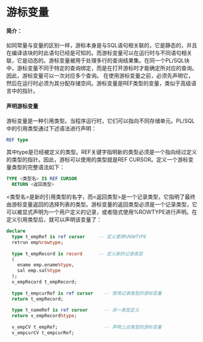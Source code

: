 # 游标变量
#### 简介：
如同常量与变量的区别一样，游标本身是与SQL语句相关联的，它是静态的，并且在编译该块的时此语句已经是可知的。而游标变量可以在运行时与不同语句相关联，它是动态的。游标变量被用于处理多行的查询结果集。在同一个PL/SQL块中，游标变量不同于特定的查询绑定，而是在打开游标时才能确定所对应的查询。因此，游标变量可以一次对应多个查询。
在使用游标变量之前，必须先声明它，然后在运行时必须为其分配存储空间。游标变量是REF类型的变量，类似于高级语言中的指针。

#### 声明游标变量
游标变量是一种引用类型。当程序运行时，它们可以指向不同存储单元。PL/SQL中的引用类型通过下述语法进行声明：
``` sql
REF type
```
其中type是已经被定义的类型。REF关键字指明新的类型必须是一个指向经过定义的类型的指针。因此，游标可以使用的类型就是REF CURSOR。定义一个游标变量类型的完整语法如下：
``` sql
TYPE <类型名> IS REF CURSOR
  RETURN <返回类型>
```
<类型名>是新的引用类型的名字，而<返回类型>是一个记录类型，它指明了最终由游标变量返回的选择列表的类型。游标变量的返回类型必须是一个记录类型，它可以被显式声明为一个用户定义的记录，或者隐式使用%ROWTYPE进行声明。在定义引用类型后，就可以声明该变量了：
``` sql
declare
  type t_empRef is ref cursor     -- 定义使用%ROWTYPE
  retrun emp%rowtype;
  
  type t_empRecord is record      -- 定义新的记录类型
  (
    ename emp.ename%type,
    sal emp.sal%type
  );
  v_empRecord t_empRecord;
  
  type t_empcurRef is ref cursor    -- 使用记录类型的游标变量
  return t_empRecord;
  
  type t_nameRef is ref cursor      -- 另一类型定义
  return v_empRecord%type;
  
  v_empCV t_empRef;                 -- 声明上述类型的游标变量
  v_empcurCV t_empcurRef;
```
  
